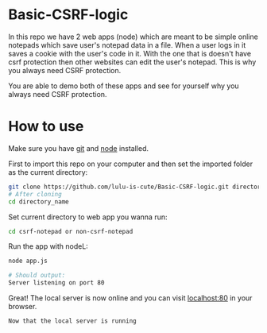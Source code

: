 # Basic-CSRF-logic

In this repo we have 2 web apps (node) which are meant to be simple online notepads which save user's notepad data in a file. When a user logs in it saves a cookie with the user's code in it. With the one that is doesn't have csrf protection then other websites can edit the user's notepad. This is why you always need CSRF protection.

You are able to demo both of these apps and see for yourself why you always need CSRF protection.

# How to use
Make sure you have [git](https://git-scm.com/) and [node](https://nodejs.org/) installed.

First to import this repo on your computer and then set the imported folder as the current directory:
```sh
git clone https://github.com/lulu-is-cute/Basic-CSRF-logic.git directory_name 
# After cloning
cd directory_name
```

Set current directory to web app you wanna run:
```sh
cd csrf-notepad or non-csrf-notepad
```

Run the app with nodeL:
```sh
node app.js

# Should output:
Server listening on port 80
```

Great! The local server is now online and you can visit [localhost:80](http://localhost:80/) in your browser.

```
Now that the local server is running
```

